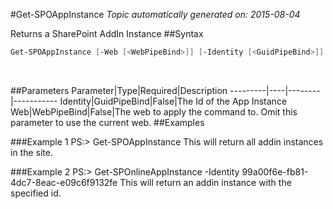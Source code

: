 #Get-SPOAppInstance
*Topic automatically generated on: 2015-08-04*

Returns a SharePoint AddIn Instance
##Syntax
```powershell
Get-SPOAppInstance [-Web [<WebPipeBind>]] [-Identity [<GuidPipeBind>]]
```
&nbsp;

##Parameters
Parameter|Type|Required|Description
---------|----|--------|-----------
Identity|GuidPipeBind|False|The Id of the App Instance
Web|WebPipeBind|False|The web to apply the command to. Omit this parameter to use the current web.
##Examples

###Example 1
    PS:> Get-SPOAppInstance
This will return all addin instances in the site.
 

###Example 2
    PS:> Get-SPOnlineAppInstance -Identity 99a00f6e-fb81-4dc7-8eac-e09c6f9132fe
This will return an addin instance with the specified id.
    
